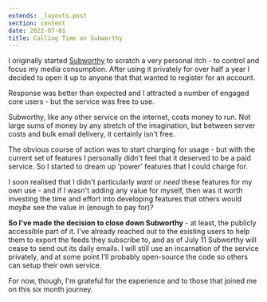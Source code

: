 ```yaml
---
extends: _layouts.post
section: content
date: 2022-07-01
title: Calling Time on Subworthy
---
```


I originally started [Subworthy](/introducing-subworthy) to scratch a very personal itch - to control and focus my media consumption. After using it privately for over half a year I decided to open it up to anyone that that wanted to register for an account.

Response was better than expected and I attracted a number of engaged core users - but the service was free to use.

Subworthy, like any other service on the internet, costs money to run. Not large sums of money by any stretch of the imagination, but between server costs and bulk email delivery, it certainly isn't free.

The obvious course of action was to start charging for usage - but with the current set of features I personally didn't feel that it deserved to be a paid service. So I started to dream up 'power' features that I could charge for.

I soon realised that I didn't particularly _want_ or _need_ these features for my own use - and if I wasn't adding any value for myself, then was it worth investing the time and effort into developing features that others would _maybe_ see the value in (enough to pay for)?

**So I've made the decision to close down Subworthy** - at least, the publicly accessible part of it. I've already reached out to the existing users to help them to export the feeds they subscribe to, and as of July 11 Subworthy will cease to send out its daily emails. I will still use an incarnation of the service privately, and at some point I'll probably open-source the code so others can setup their own service.

For now, though, I'm grateful for the experience and to those that joined me on this six month journey.
